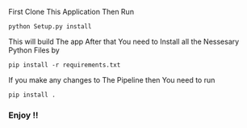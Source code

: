First Clone This Application 
Then Run
```
python Setup.py install
```
This will build The app
After that You need to Install all the Nessesary Python Files by 
```
pip install -r requirements.txt
```

If you make any changes to The Pipeline then You need to run 
```
pip install .
```

### Enjoy !!
